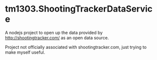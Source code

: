# tm1303.ShootingTrackerDataService
A nodejs project to open up the data provided by http://shootingtracker.com/ as an open data source.

Project not officially associated with shootingtracker.com, just trying to make myself useful.
